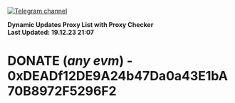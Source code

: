 [![Telegram channel](https://img.shields.io/endpoint?url=https://runkit.io/damiankrawczyk/telegram-badge/branches/master?url=https://t.me/n4z4v0d)](https://t.me/n4z4v0d) 

**Dynamic Updates Proxy List with Proxy Checker**  
**Last Updated: 19.12.23 21:07**

# DONATE (_any evm_) - 0xDEADf12DE9A24b47Da0a43E1bA70B8972F5296F2
